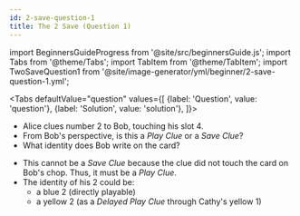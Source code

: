 ```yaml
---
id: 2-save-question-1
title: The 2 Save (Question 1)
---
```


import BeginnersGuideProgress from '@site/src/beginnersGuide.js';
import Tabs from '@theme/Tabs';
import TabItem from '@theme/TabItem';
import TwoSaveQuestion1 from '@site/image-generator/yml/beginner/2-save-question-1.yml';

<BeginnersGuideProgress id="2-save-question-1" />

<!-- lint disable no-undefined-references -->

<Tabs
  defaultValue="question"
  values={[
    {label: 'Question', value: 'question'},
    {label: 'Solution', value: 'solution'},
  ]}>
<TabItem value="question">

- Alice clues number 2 to Bob, touching his slot 4.
- From Bob's perspective, is this a *Play Clue* or a *Save Clue*?
- What identity does Bob write on the card?

</TabItem>
<TabItem value="solution">

- This cannot be a *Save Clue* because the clue did not touch the card on Bob's chop. Thus, it must be a *Play Clue*.
- The identity of his 2 could be:
  - a blue 2 (directly playable)
  - a yellow 2 (as a *Delayed Play Clue* through Cathy's yellow 1)

</TabItem>
</Tabs>

<TwoSaveQuestion1 />
